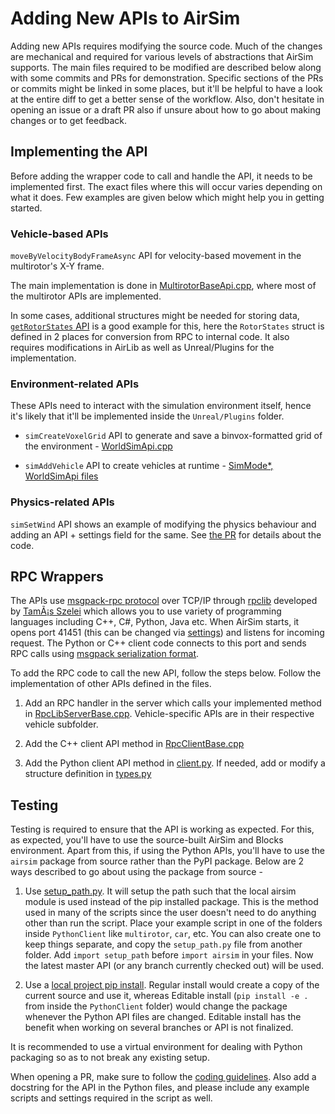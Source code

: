 # Adding New APIs to AirSim

Adding new APIs requires modifying the source code. Much of the changes are mechanical and required for various levels of abstractions that AirSim supports. The main files required to be modified are described below along with some commits and PRs for demonstration. Specific sections of the PRs or commits might be linked in some places, but it'll be helpful to have a look at the entire diff to get a better sense of the workflow. Also, don't hesitate in opening an issue or a draft PR also if unsure about how to go about making changes or to get feedback.

## Implementing the API

Before adding the wrapper code to call and handle the API, it needs to be implemented first. The exact files where this will occur varies depending on what it does. Few examples are given below which might help you in getting started.

### Vehicle-based APIs

`moveByVelocityBodyFrameAsync` API for velocity-based movement in the multirotor's X-Y frame.

The main implementation is done in [MultirotorBaseApi.cpp](https://github.com/microsoft/AirSim/pull/3169/files#diff-29ac01a05077b6e8e1f09221a113f779c952a80dc8823725eb451a9fc5d7de5f), where most of the multirotor APIs are implemented.

In some cases, additional structures might be needed for storing data, [`getRotorStates` API](https://github.com/microsoft/AirSim/pull/3242) is a good example for this, here the `RotorStates` struct is defined in 2 places for conversion from RPC to internal code. It also requires modifications in AirLib as well as Unreal/Plugins for the implementation.

### Environment-related APIs

These APIs need to interact with the simulation environment itself, hence it's likely that it'll be implemented inside the `Unreal/Plugins` folder.

- `simCreateVoxelGrid` API to generate and save a binvox-formatted grid of the environment - [WorldSimApi.cpp](https://github.com/microsoft/AirSim/pull/3209/files#diff-89d4ec9b62486b1322e5ba2dd9936b13962f9ed113ec5e35a0678846889c7e2d)

- `simAddVehicle` API to create vehicles at runtime - [SimMode*, WorldSimApi files](https://github.com/microsoft/AirSim/pull/2390/files#diff-fcc0aa1fbc74a924fccd12589295aceeea59074c94256eccba7df3ce85d3a26c)

### Physics-related APIs

`simSetWind` API shows an example of modifying the physics behaviour and adding an API + settings field for the same. See [the PR](https://github.com/microsoft/AirSim/pull/2867) for details about the code.

## RPC Wrappers

The APIs use [msgpack-rpc protocol](https://github.com/msgpack-rpc/msgpack-rpc) over TCP/IP through [rpclib](http://rpclib.net/) developed by [TamÃ¡s Szelei](https://github.com/sztomi) which allows you to use variety of programming languages including C++, C#, Python, Java etc. When AirSim starts, it opens port 41451 (this can be changed via [settings](settings.md)) and listens for incoming request. The Python or C++ client code connects to this port and sends RPC calls using [msgpack serialization format](https://msgpack.org).

To add the RPC code to call the new API, follow the steps below. Follow the implementation of other APIs defined in the files.

1. Add an RPC handler in the server which calls your implemented method in [RpcLibServerBase.cpp](https://github.com/microsoft/AirSim/blob/master/AirLib/src/api/RpcLibServerBase.cpp). Vehicle-specific APIs are in their respective vehicle subfolder.

2. Add the C++ client API method in [RpcClientBase.cpp](https://github.com/microsoft/AirSim/blob/master/AirLib/src/api/RpcLibClientBase.cpp)

3. Add the Python client API method in [client.py](https://github.com/microsoft/AirSim/blob/master/PythonClient/airsim/client.py). If needed, add or modify a structure definition in [types.py](https://github.com/microsoft/AirSim/blob/master/PythonClient/airsim/types.py)

## Testing

Testing is required to ensure that the API is working as expected. For this, as expected, you'll have to use the source-built AirSim and Blocks environment. Apart from this, if using the Python APIs, you'll have to use the `airsim` package from source rather than the PyPI package. Below are 2 ways described to go about using the package from source -

1. Use [setup_path.py](https://github.com/microsoft/AirSim/blob/master/PythonClient/multirotor/setup_path.py). It will setup the path such that the local airsim module is used instead of the pip installed package. This is the method used in many of the scripts since the user doesn't need to do anything other than run the script.
    Place your example script in one of the folders inside `PythonClient` like `multirotor`, `car`, etc. You can also create one to keep things separate, and copy the `setup_path.py` file from another folder.
    Add `import setup_path` before `import airsim` in your files. Now the latest master API (or any branch currently checked out) will be used.

2. Use a [local project pip install](https://pip.pypa.io/en/stable/cli/pip_install/#local-project-installs). Regular install would create a copy of the current source and use it, whereas Editable install (`pip install -e .` from inside the `PythonClient` folder) would change the package whenever the Python API files are changed. Editable install has the benefit when working on several branches or API is not finalized.

It is recommended to use a virtual environment for dealing with Python packaging so as to not break any existing setup.

When opening a PR, make sure to follow the [coding guidelines](coding_guidelines.md). Also add a docstring for the API in the Python files, and please include any example scripts and settings required in the script as well.
